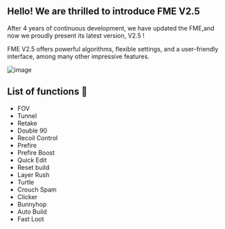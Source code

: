 ## Hello! We are thrilled to introduce FME V2.5
After 4 years of continuous development, we have updated the FME,and now we proudly present its latest version, V2.5 !

FME V2.5 offers powerful algorithms, flexible settings, and a user-friendly interface, among many other impressive features.

![image](https://github.com/w3NESSA/FORTNITE-MACROS-EDITOR-V2.5/assets/162491095/8fe8aec1-5ac2-4c21-b31d-5dd04044aecc)


## List of functions 📑

- FOV
- Tunnel
- Retake
- Double 90
- Recoil Control
- Prefire
- Prefire Boost
- Quick Edit
- Reset build
- Layer Rush
- Turtle
- Crouch Spam
- Clicker
- Bunnyhop
- Auto Build
- Fast Loot
